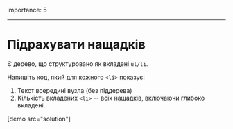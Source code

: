 importance: 5

---

# Підрахувати нащадків

Є дерево, що структуровано як вкладені `ul/li`.

Напишіть код, який для кожного `<li>` показує:

1. Текст всередині вузла (без піддерева)
2. Кількість вкладених `<li>` -- всіх нащадків, включаючи глибоко вкладені.

[demo src="solution"]
